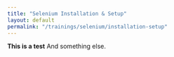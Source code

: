 ```yaml
---
title: "Selenium Installation & Setup"
layout: default
permalink: "/trainings/selenium/installation-setup"  	 
---
```

**This is a test**
And something else.
